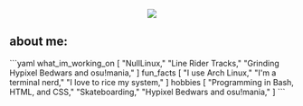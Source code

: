 <p align="center">
  <img src="https://capsule-render.vercel.app/api?type=rounded&height=180&color=gradient&text=hey,%20i'm%20nh_&textBg=false&fontColor=000000&desc=gamer,%20tech%20nerd,%20and%20proud%20arch%20user&descAlignY=78"/>
</p>
<h2>about me:</h2>
```yaml
what_im_working_on
  [
    "NullLinux,"
    "Line Rider Tracks,"
    "Grinding Hypixel Bedwars and osu!mania,"
  ]
fun_facts
  [
    "I use Arch Linux,"
    "I'm a terminal nerd,"
    "I love to rice my system,"
  ]
hobbies
  [
    "Programming in Bash, HTML, and CSS,"
    "Skateboarding,"
    "Hypixel Bedwars and osu!mania,"
  ]
```
